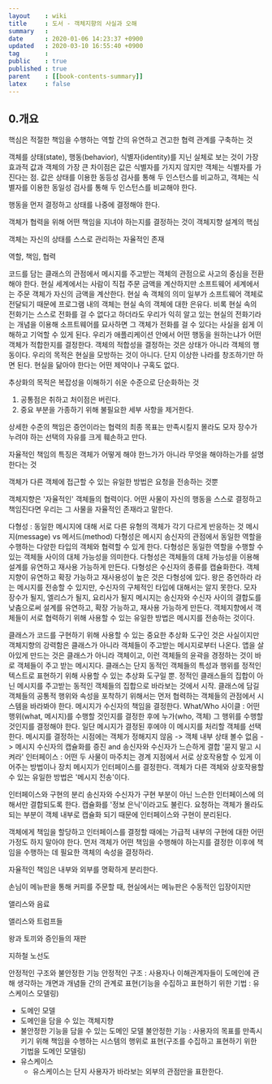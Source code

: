 ```yaml
---
layout    : wiki
title     : 도서 - 객체지향의 사실과 오해
summary   : 
date      : 2020-01-06 14:23:37 +0900
updated   : 2020-03-10 16:55:40 +0900
tag       : 
public    : true
published : true
parent    : [[book-contents-summary]]
latex     : false
---
```


## 0.개요

핵심은 적절한 책임을 수행하는 역할 간의 유연하고 견고한 협력 관계를 구축하는 것

객체를 상태(state), 행동(behavior), 식별자(identity)를 지닌 실체로 보는 것이 가장 효과적
값과 객체의 가장 큰 차이점은 값은 식별자를 가지지 않지만 객체는 식별자를 가진다는 점. 값은 상태를 이용한 동등성 검사를 통해 두 인스턴스를 비교하고, 객체는 식별자를 이용한 동일성 검사를 통해 두 인스턴스를 비교해야 한다.

행동을 먼저 결정하고 상태를 나중에 결정해야 한다.

객체가 협력을 위해 어떤 책임을 지녀야 하는지를 결정하는 것이 객체지향 설계의 핵심


객체는 자신의 상태를 스스로 관리하는 자율적인 존재

역할, 책임, 협력

코드를 담는 클래스의 관점에서 메시지를 주고받는 객체의 관점으로 사고의 중심을 전환해야 한다.
현실 세계에서는 사람이 직접 주문 금액을 계산하지만 소프트웨어 세계에서는 주문 객체가 자신의 금액을 계산한다.
현실 속 객체의 의미 일부가 소프트웨어 객체로 전달되기 때문에 프로그램 내의 객체는 현실 속의 객체에 대한 은유다. 비록 현실 속의 전화기는 스스로 전화를 걸 수 없다고 하더라도 우리가 익히 알고 있는 현실의 전화기라는 개념을 이용해 소프트웨어를 묘사하면 그 객체가 전화를 걸 수 있다는 사실을 쉽게 이해하고 기억할 수 있게 된다.
우리가 애플리케이션 안에서 어떤 행동을 원하는냐가 어떤 객체가 적합한지를 결정한다. 객체의 적합성을 결정하는 것은 상태가 아니라 객체의 행동이다.
우리의 목적은 현실을 모방하는 것이 아니다. 단지 이상한 나라를 창조하기만 하면 된다. 현실을 닮아야 한다는 어떤 제약이나 구혹도 없다.

추상화의 목적은 복잡성을 이해하기 쉬운 수준으로 단순화하는 것 
1. 공통점은 취하고 처이점은 버린다.
2. 중요 부분을 가종하기 위해 불필요한 세부 사항을 제거한다.


상세한 수준의 책임은 증언이라는 협력의 최종 목표는 만족시킬지 몰라도 모자 장수가 누려야 하는 선택의 자유를 크게 훼손하고 만다.

자율적인 책임의 특징은 객체가 어떻게 해야 한느가가 아니라 무엇을 해야하는가를 설명한다는 것


객체가 다른 객체에 접근할 수 있는 유일한 방법은 요청을 전송하는 것뿐
 
객체지향은 '자율적인' 객체들의 협력이다. 어떤 사물이 자신의 행동을 스스로 결정하고 책임진다면 우리는 그 사물을 자율적인 존재라고 말한다.




다형성 : 동일한 메시지에 대해 서로 다른 유형의 객체가 각기 다르게 반응하는 것
메시지(message) vs 메서드(method)
다형성은 메시지 송신자의 관점에서 동일한 역할을 수행하는 다양한 타입의 객체와 협력할 수 있게 한다.
다형성은 동일한 역할을 수행할 수 있는 객체들 사이의 대체 가능성을 의미한다.
다형성은 객체들의 대체 가능성을 이용해 설계를 유연하고 재사용 가능하게 만든다.
다형성은 수신자의 종류를 캡슐화한다.
객체 지향이 유연하고 확장 가능하고 재사용성이 높은 것은 다형성에 있다.
왕은 증언하라 라는 메시지를 전송할 수 있지만, 수신자의 구체적인 타입에 대해서는 알지 못한다. 모자 장수가 될지, 엘리스가 될지, 요리사가 될지
메시지는 송신자와 수신자 사이의 결합도를 낮춤으로써 설계를 유연하고, 확장 가능하고, 재사용 가능하게 만든다.
객체지향에서 객체들이 서로 협력하기 위해 사용할 수 있는 유일한 방법은 메시지를 전송하는 것이다.

클래스가 코드를 구현하기 위해 사용할 수 있는 중요한 추상화 도구인 것은 사실이지만 객체지향의 강력함은 클래스가 아니라 객체들이 주고받는 메시지로부터 나온다.
앱을 살아있게 만드는 것은 클래스가 아니라 객체이고, 이런 객체들의 윤곽을 경정하는 것이 바로 객체들이 주고 받는 메시지다.
클래스는 단지 동적인 객체들의 특성과 행위를 정적인 텍스트로 표현하기 위해 사용할 수 있는 추상화 도구일 뿐.
정적인 클래스들의 집합이 아닌 메시지를 주고받는 동적인 객체들의 집합으로 바라보는 것에서 시작.
클래스에 담길 객체들의 공통적 행위와 속성을 포착하기 위해서는 먼저 협력하는 객체들의 관점에서 시스템을 바라봐야 한다.
메시지가 수신자의 책임을 결정한다.
What/Who 사이클 : 어떤 행위(what, 메시지)를 수행할 것인지를 결정한 후에 누가(who, 객체) 그 행위를 수행할 것인지를 결정해야 한다.
일단 메시지가 결정된 후에야 이 메시지를 처리할 객체를 선택한다.
메시지를 결정하는 시점에는 객체가 정해지지 않음 -> 객체 내부 상태 볼수 없음 -> 메시지 수신자의 캡슐화를 증진 and 송신자와 수신자가 느슨하게 결합
'묻지 말고 시켜라'
인터페이스 : 어떤 두 사물이 마주치는 경계 지점에서 서로 상호작용할 수 있게 이어주는 방법이나 장치
메시지가 인터페이스를 결정한다.
객체가 다른 객체와 상호작용할 수 있는 유일한 방법은 '메시지 전송'이다. 

인터페이스와 구현의 분리 
송신자와 수신자가 구현 부분이 아닌 느슨한 인터페이스에 의해서만 결합되도록 한다.
캡슐화를 '정보 은닉'이라고도 불린다.
요청하는 객체가 몰라도 되는 부분이 객체 내부로 캡슐화 되기 때문에 인터페이스와 구현이 분리된다.

객체에게 책임을 할당하고 인터페이스를 결정할 때에는 가급적 내부의 구현에 대한 어떤 가정도 하지 말아야 한다.
먼저 객체가 어떤 책임을 수행해야 하는지를 결정한 이후에 책임을 수행하는 데 필요한 객체의 속성을 결정하라.


자율적인 책임은 내부와 외부를 명확하게 분리한다.


손님이 메뉴판을 통해 커피를 주문할 때, 현실에서는 메뉴판은 수동적인 입장이지만 


앨리스와 음료

앨리스와 트럼프들

왕과 토끼와 증인들의 재판 

지하철 노선도

안정적인 구조와 불안정한 기능
안정적인 구조 : 사용자나 이해관계자들이 도메인에 관해 생각하는 개면과 개념들 간의 관계로 표현(기능을 수집하고 표현하기 위한 기법 : 유스케이스 모델링)
 - 도메인 모델
 - 도메인을 담을 수 있는 객체지향
 - 불안정한 기능을 담을 수 있는 도메인 모델
불안정한 기능 : 사용자의 목표를 만족시키기 위해 책임을 수행하는 시스템의 행위로 표현(구조를 수집하고 표현하기 위한 기법을 도메인 모델링)
 - 유스케이스
	 - 유스케이스는 단지 사용자가 바라보는 외부의 관점만을 표한한다.
 

